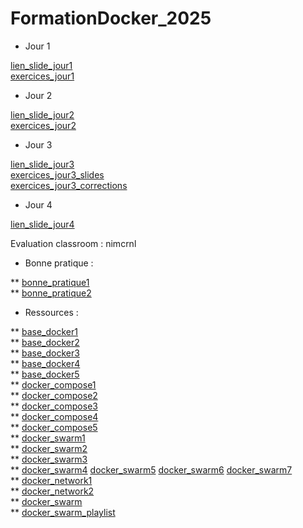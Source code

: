 # FormationDocker_2025

* Jour 1

[lien_slide_jour1](https://github.com/SitrakaResearchAndPOC/FormationDocker_2025/blob/main/Docker%20Jours%201.pptx)
</br> 
[exercices_jour1](https://github.com/SitrakaResearchAndPOC/FormationDocker_2025/edit/main/exercices_jour1.md)

* Jour 2

[lien_slide_jour2](https://github.com/SitrakaResearchAndPOC/FormationDocker_2025/blob/main/Docker%20Jours%202.pptx)
</br> 
[exercices_jour2](https://github.com/SitrakaResearchAndPOC/FormationDocker_2025/blob/main/exercices_jour2.md)


* Jour 3

[lien_slide_jour3](https://github.com/SitrakaResearchAndPOC/FormationDocker_2025/blob/main/Docker%20Jours%203.pptx)
</br> 
[exercices_jour3_slides](https://github.com/SitrakaResearchAndPOC/FormationDocker_2025/blob/main/exercices_jour3.pptx)
</br> 
[exercices_jour3_corrections](https://github.com/SitrakaResearchAndPOC/FormationDocker_2025/blob/main/exercices_jour3.md)

* Jour 4

[lien_slide_jour4](https://github.com/SitrakaResearchAndPOC/FormationDocker_2025/blob/main/Docker%20Jours%20%204.pptx)
</br> 

Evaluation classroom : nimcrnl

* Bonne pratique : 

** [bonne_pratique1](https://www.youtube.com/watch?v=BOrgHSF4rKQ)  </br>
** [bonne_pratique2](https://www.youtube.com/watch?v=rVJMH9iuelA&pp=ygUUYm9ubmUgcHJhdGlxdWUgeGF2a2k%3D)  </br>

* Ressources : 

** [base_docker1](https://www.youtube.com/playlist?list=PLn6POgpklwWq0iz59-px2z-qjDdZKEvWd) </br>
** [base_docker2](https://www.youtube.com/playlist?list=PLpLG--nxBMd-wO_MAWh3gzqCcFh4qNMvP)  </br>
** [base_docker3](https://www.youtube.com/watch?v=3aompDCIUPA) </br>
** [base_docker4](https://www.youtube.com/watch?v=3aompDCIUPA) </br>
** [base_docker5](https://www.youtube.com/watch?v=fZZwN_e3LYg&pp=ygUVZWF6eXRyYWluaW5nICsgZG9ja2Vy) </br>
** [docker_compose1](https://www.youtube.com/@nicelydev) </br>
** [docker_compose2](https://www.youtube.com/@nicelydev) </br>
** [docker_compose3](https://www.youtube.com/watch?v=y1QUtn_x12I) </br>
** [docker_compose4](https://www.youtube.com/watch?v=CEuWK3Imdtg&pp=ygUMZG9ja2VyIHN3YXJt) </br>
** [docker_compose5](https://www.youtube.com/watch?v=t1zjlajR8Ck&pp=ygUVZWF6eXRyYWluaW5nICsgZG9ja2Vy)  </br>
** [docker_swarm1](https://www.youtube.com/watch?v=CPS5yXzLBwQ&list=PLYXcqIV23kPnVvMDw1sGYzSBZW1RfDgkZ) </br>
** [docker_swarm2](https://www.youtube.com/watch?v=fVAvGMg4ugo&pp=ygUbZWF6eXRyYWluaW5nICsgZG9ja2VyIHN3YXJt) </br>
** [docker_swarm3](https://www.youtube.com/watch?v=Xj6RrWkJCxk)  </br>
** [docker_swarm4](https://www.youtube.com/watch?v=r_4__wmyrcw)  [docker_swarm5](https://www.youtube.com/watch?v=r_4__wmyrcw) [docker_swarm6](https://www.youtube.com/watch?v=ivEQ3rFe-sg) [docker_swarm7](https://www.youtube.com/playlist?list=PLLhEJK7fQIxAY4gZd1Wl-GsLvg-e9Ap1e)  </br>
** [docker_network1](https://www.youtube.com/watch?v=bKFMS5C4CG0&pp=ygUOZG9ja2VyIG5ldHdvcms%3D) </br>
** [docker_network2](https://www.youtube.com/watch?v=5grbXvV_DSk&pp=ygUOZG9ja2VyIG5ldHdvcms%3D) </br>
** [docker_swarm](https://www.youtube.com/@Thetips4you/search?query=docker%20swarm) </br>
** [docker_swarm_playlist](https://www.youtube.com/playlist?list=PLLhEJK7fQIxAY4gZd1Wl-GsLvg-e9Ap1e) </br>
